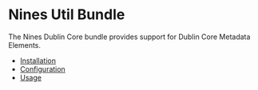 Nines Util Bundle
=================

The Nines Dublin Core bundle provides support for Dublin Core
Metadata Elements.


 * [Installation](install.md)
 * [Configuration](config.md)
 * [Usage](usage.md)
